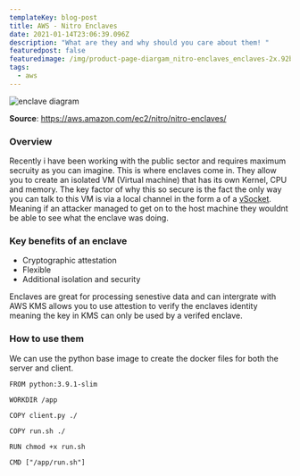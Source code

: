 ```yaml
---
templateKey: blog-post
title: AWS - Nitro Enclaves
date: 2021-01-14T23:06:39.096Z
description: "What are they and why should you care about them! "
featuredpost: false
featuredimage: /img/product-page-diargam_nitro-enclaves_enclaves-2x.92bb883b919db62d2659339601fd9725eebb4351.png
tags:
  - aws
---
```

![enclave diagram](/img/product-page-diargam_nitro-enclaves_enclaves-2x.92bb883b919db62d2659339601fd9725eebb4351.png)

**Source**: <https://aws.amazon.com/ec2/nitro/nitro-enclaves/>

### Overview 
Recently i have been working with the public sector and requires maximum secruity as you can imagine. This is where enclaves come in. They allow you to create an isolated VM (Virtual machine) that has its own Kernel, CPU and memory. The key factor of why this so secure is the fact the only way you can talk to this VM is via a local channel in the form a of a [vSocket](https://vdc-repo.vmware.com/vmwb-repository/dcr-public/c509579b-fc98-4ec2-bf0c-cadaebc51017/f572d815-0e80-4448-a354-dff39a1d545e/doc/vsockAbout.3.2.html). Meaning if an attacker managed to get on to the host machine they wouldnt be able to see what the enclave was doing. 


### Key benefits of an enclave

* Cryptographic attestation
* Flexible
* Additional isolation and security

Enclaves are great for processing senestive data and can intergrate with AWS KMS allows you to use attestion to verify the enclaves identity meaning the key in KMS can only be used by a verifed enclave.

### How to use them

We can use the python base image to create the docker files for both the server and client.

```
FROM python:3.9.1-slim

WORKDIR /app

COPY client.py ./

COPY run.sh ./

RUN chmod +x run.sh

CMD ["/app/run.sh"]
```